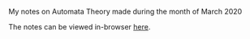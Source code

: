 My notes on Automata Theory made during the month of March 2020

The notes can be viewed in-browser [here](https://amitrajaraman.github.io/automata-theory/Automata_Theory.pdf).
